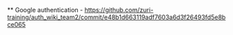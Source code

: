 ** Google authentication - https://github.com/zuri-training/auth_wiki_team2/commit/e48b1d663119adf7603a6d3f26493fd5e8bce065